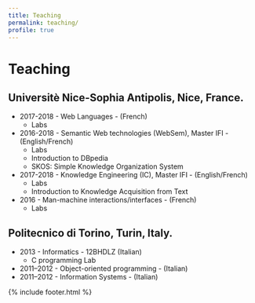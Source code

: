 ```yaml
---
title: Teaching
permalink: teaching/
profile: true
---
```


# Teaching

## Universitè Nice-Sophia Antipolis, Nice, France.
- 2017-2018 - Web Languages - (French)
    + Labs
- 2016-2018 - Semantic Web technologies (WebSem), Master IFI - (English/French)
    + Labs
    + Introduction to DBpedia
    + SKOS: Simple Knowledge Organization System
- 2017-2018 - Knowledge Engineering (IC), Master IFI - (English/French)
    + Labs
    + Introduction to Knowledge Acquisition from Text
- 2016 - Man-machine interactions/interfaces - (French)
    + Labs

## Politecnico di Torino, Turin, Italy.
- 2013 - Informatics - 12BHDLZ (Italian)
    + C programming Lab
- 2011–2012 - Object-oriented programming - (Italian)
- 2011–2012 - Information Systems - (Italian)

{% include footer.html %}
